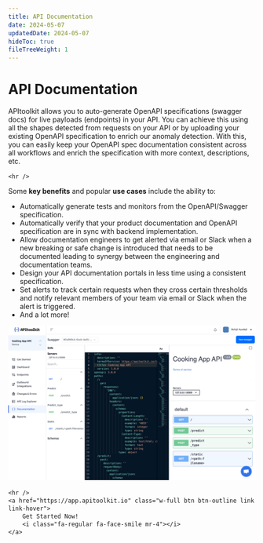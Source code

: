 ```yaml
---
title: API Documentation
date: 2024-05-07
updatedDate: 2024-05-07
hideToc: true
fileTreeWeight: 1
---
```


# API Documentation

APItoolkit allows you to auto-generate OpenAPI specifications (swagger docs) for live payloads (endpoints) in your API. You can achieve this using all the shapes detected from requests on your API or by uploading your existing OpenAPI specification to enrich our anomaly detection. With this, you can easily keep your OpenAPI spec documentation consistent across all workflows and enrich the specification with more context, descriptions, etc.

```=html
<hr />
```

Some **key benefits** and popular **use cases** include the ability to:

- Automatically generate tests and monitors from the OpenAPI/Swagger specification.
- Automatically verify that your product documentation and OpenAPI specification are in sync with backend implementation.
- Allow documentation engineers to get alerted via email or Slack when a new breaking or safe change is introduced that needs to be documented leading to synergy between the engineering and documentation teams.
- Design your API documentation portals in less time using a consistent specification.
- Set alerts to track certain requests when they cross certain thresholds and notify relevant members of your team via email or Slack when the alert is triggered.
- And a lot more!

![Screenshot of APItoolkit dashboard](/docs/dashboard/dashboard-pages/documentation/screen.png)

```=html
<hr />
<a href="https://app.apitoolkit.io" class="w-full btn btn-outline link link-hover">
    Get Started Now!
    <i class="fa-regular fa-face-smile mr-4"></i>
</a>
```
